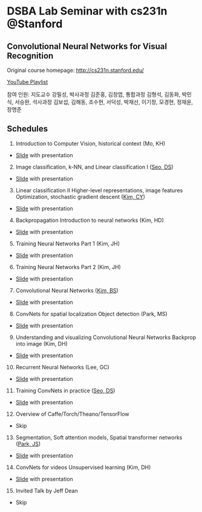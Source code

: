 # DSBA Lab Seminar with cs231n @Stanford

## Convolutional Neural Networks for Visual Recognition
Original course homepage: http://cs231n.stanford.edu/

[YouTube Playlist](https://www.youtube.com/playlist?list=PLetSlH8YjIfXMONyPC1t3uuDlc1Mc5F1A)

참여 인원: 지도교수 강필성, 박사과정 김준홍, 김창엽, 통합과정 김형석, 김동화, 박민식, 서승완, 석사과정 김보섭, 김해동, 조수현, 서덕성, 박재선, 이기창, 모경현, 정재윤, 장명준

## Schedules
1. Introduction to Computer Vision, historical context (Mo, KH)
  - [Slide](Slide/%20) with presentation
2. Image classification, k-NN, and Linear classification I ([Seo, DS](https://github.com/DeokO))
  - [Slide](Slide/02.Image-Classification-pipeline_서덕성.zip) with presentation
3. Linear classification II Higher-level representations, image features Optimization, stochastic gradient descent ([Kim, CY](https://github.com/czangyeob))
  - [Slide](Slide/03.Loss-Functions-and-Optimization_김창엽.pdf) with presentation
4. Backpropagation Introduction to neural networks (Kim, HD)
  - [Slide](Slide/04.backprop_김해동.pdf) with presentation
5. Training Neural Networks Part 1 (Kim, JH)
  - [Slide](Slide/05.Neural-Networks-Part-1_김준홍.pdf) with presentation
6. Training Neural Networks Part 2 (Kim, JH)
  - [Slide](Slide/06.Neural-Networks-Part-2_김준홍.pptx) with presentation
7. Convolutional Neural Networks ([Kim, BS](https://github.com/boseop))
  - [Slide](Slide/07.Convolutional-Neural-Networks_김보섭.pdf) with presentation
8. ConvNets for spatial localization Object detection (Park, MS)
  - [Slide](Slide/08.localization-and-detection_박민식.pptx) with presentation
9. Understanding and visualizing Convolutional Neural Networks Backprop into image (Kim, DH)
  - [Slide](Slide/09.visualization_김동화.pptx) with presentation
10. Recurrent Neural Networks (Lee, GC)
  - [Slide](Slide/10.RNN-and-LSTM_이기창.pdf) with presentation
11. Training ConvNets in practice ([Seo, DS](https://github.com/DeokO))
  - [Slide](Slide/11.CNN-in-practice_서덕성.pdf) with presentation
12. Overview of Caffe/Torch/Theano/TensorFlow
  - Skip
13. Segmentation, Soft attention models, Spatial transformer networks ([Park, JS](https://github.com/Jaesuny))
  - [Slide](Slide/13.Segmentation-and-attention_박재선.pdf) with presentation
14. ConvNets for videos Unsupervised learning (Kim, DH)
  - [Slide](Slide/14.Videos-Unsupervised-Learning_김동화.pptx) with presentation
15. Invited Talk by Jeff Dean
  - Skip